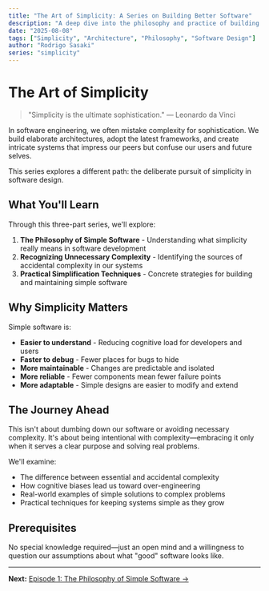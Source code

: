 ```yaml
---
title: "The Art of Simplicity: A Series on Building Better Software"
description: "A deep dive into the philosophy and practice of building simple, maintainable software systems that solve real problems effectively."
date: "2025-08-08"
tags: ["Simplicity", "Architecture", "Philosophy", "Software Design"]
author: "Rodrigo Sasaki"
series: "simplicity"
---
```


# The Art of Simplicity

> "Simplicity is the ultimate sophistication." — Leonardo da Vinci

In software engineering, we often mistake complexity for sophistication. We build elaborate architectures, adopt the latest frameworks, and create intricate systems that impress our peers but confuse our users and future selves.

This series explores a different path: the deliberate pursuit of simplicity in software design.

## What You'll Learn

Through this three-part series, we'll explore:

1. **The Philosophy of Simple Software** - Understanding what simplicity really means in software development
2. **Recognizing Unnecessary Complexity** - Identifying the sources of accidental complexity in our systems
3. **Practical Simplification Techniques** - Concrete strategies for building and maintaining simple software

## Why Simplicity Matters

Simple software is:

- **Easier to understand** - Reducing cognitive load for developers and users
- **Faster to debug** - Fewer places for bugs to hide
- **More maintainable** - Changes are predictable and isolated
- **More reliable** - Fewer components mean fewer failure points
- **More adaptable** - Simple designs are easier to modify and extend

## The Journey Ahead

This isn't about dumbing down our software or avoiding necessary complexity. It's about being intentional with complexity—embracing it only when it serves a clear purpose and solving real problems.

We'll examine:

- The difference between essential and accidental complexity
- How cognitive biases lead us toward over-engineering
- Real-world examples of simple solutions to complex problems
- Practical techniques for keeping systems simple as they grow

## Prerequisites

No special knowledge required—just an open mind and a willingness to question our assumptions about what "good" software looks like.

---

**Next:** [Episode 1: The Philosophy of Simple Software →](/blog/simplicity/philosophy/)